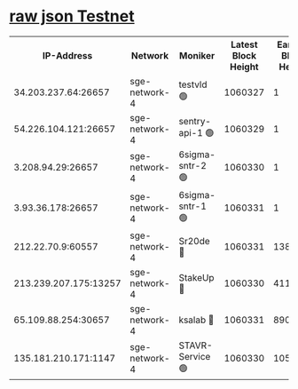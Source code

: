
[raw json Testnet](https://rpc-check.sget.stavr.tech/sget/rpc-sget-result.json)
=


<table><tr><th>IP-Address</th><th>Network</th><th>Moniker</th><th>Latest Block Height</th><th>Earliest Block Height</th><th>Catching Up</th><th>Tx Index</th><th>Voting Power</th><th>Scan Time</th></tr><tr><td>34.203.237.64:26657</td><td>sge-network-4</td><td>testvld 🟢</td><td>1060327</td><td>1</td><td>False</td><td>on</td><td>0</td><td>2024-01-11T21:12:31.302897477UTC</td></tr><tr><td>54.226.104.121:26657</td><td>sge-network-4</td><td>sentry-api-1 🟢</td><td>1060329</td><td>1</td><td>False</td><td>on</td><td>0</td><td>2024-01-11T21:12:46.279298498UTC</td></tr><tr><td>3.208.94.29:26657</td><td>sge-network-4</td><td>6sigma-sntr-2 🟢</td><td>1060330</td><td>1</td><td>False</td><td>on</td><td>0</td><td>2024-01-11T21:12:55.892768987UTC</td></tr><tr><td>3.93.36.178:26657</td><td>sge-network-4</td><td>6sigma-sntr-1 🟢</td><td>1060331</td><td>1</td><td>False</td><td>on</td><td>0</td><td>2024-01-11T21:12:58.666521786UTC</td></tr><tr><td>212.22.70.9:60557</td><td>sge-network-4</td><td>Sr20de 🔴</td><td>1060331</td><td>138001</td><td>False</td><td>on</td><td>104</td><td>2024-01-11T21:13:01.492566951UTC</td></tr><tr><td>213.239.207.175:13257</td><td>sge-network-4</td><td>StakeUp 🔴</td><td>1060330</td><td>411001</td><td>False</td><td>off</td><td>100</td><td>2024-01-11T21:12:54.763981170UTC</td></tr><tr><td>65.109.88.254:30657</td><td>sge-network-4</td><td>ksalab 🔴</td><td>1060331</td><td>890001</td><td>False</td><td>off</td><td>738</td><td>2024-01-11T21:13:01.045034755UTC</td></tr><tr><td>135.181.210.171:1147</td><td>sge-network-4</td><td>STAVR-Service 🟢</td><td>1060330</td><td>1058001</td><td>False</td><td>on</td><td>0</td><td>2024-01-11T21:12:55.170698863UTC</td></tr></table>
